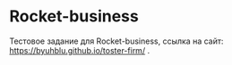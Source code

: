 ﻿# Rocket-business
Тестовое задание для Rocket-business, cсылка на сайт: https://byuhblu.github.io/toster-firm/ .

